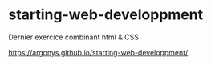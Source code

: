 # starting-web-developpment
Dernier exercice combinant html &amp; CSS

https://argonys.github.io/starting-web-developpment/
